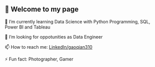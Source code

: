 ## 👋  Welcome to my page

<!--
**gaoqian310/gaoqian310** is a ✨ _special_ ✨ repository because its `README.md` (this file) appears on your GitHub profile.

Here are some ideas to get you started:-->

🌱 I’m currently learning Data Science with Python Programming, SQL, Power BI and Tableau

🤔 I’m looking for oppotunities as Data Engineer

📫 How to reach me: [LinkedIn/gaoqian310](https://www.linkedin.com/in/gaoqian310/)

⚡ Fun fact: Photographer, Gamer


